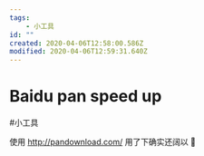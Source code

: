 ```yaml
---
tags:
    - 小工具
id: ""
created: 2020-04-06T12:58:00.586Z
modified: 2020-04-06T12:59:31.640Z
---
```

# Baidu pan speed up
#小工具 

使用 http://pandownload.com/
用了下确实还阔以 :full_moon_with_face: 

